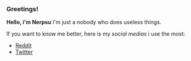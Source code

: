 ### Greetings!


**Hello, i'm Nerpsu**
I'm just a nobody who does useless things.


If you want to know me better, here is my *social medias* i use the most:
* [Reddit](https://www.reddit.com/user/Nerpsu)
* [Twitter](https://twitter.com/Nerpsuu)
